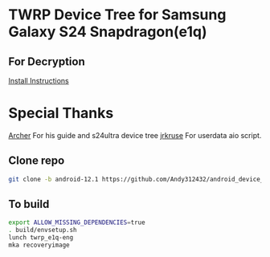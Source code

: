 # TWRP Device Tree for Samsung Galaxy S24 Snapdragon(e1q)

## For Decryption
[Install Instructions](https://xdaforums.com/t/sm-s928b-0-userdata_aio-odin-flashable-to-automatically-remove-encryption-make-rom-rw-install-twrp-root-use-on-stock-firmware-unlocked-bootloaders.4660645/)

# Special Thanks 
[Archer](https://github.com/archer3770) For his guide and s24ultra device tree
[jrkruse](https://xdaforums.com/m/jrkruse.1949695/) For userdata aio script.

## Clone repo
```bash 
git clone -b android-12.1 https://github.com/Andy312432/android_device_samsung_sm8650_twrp device/samsung/e1q
```

## To build 
```bash
export ALLOW_MISSING_DEPENDENCIES=true
. build/envsetup.sh
lunch twrp_e1q-eng
mka recoveryimage
```
